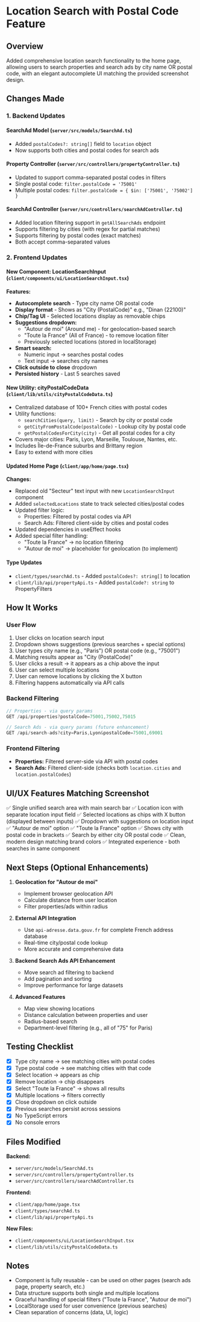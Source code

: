 # Location Search with Postal Code Feature

## Overview

Added comprehensive location search functionality to the home page, allowing users to search properties and search ads by city name OR postal code, with an elegant autocomplete UI matching the provided screenshot design.

## Changes Made

### 1. Backend Updates

#### SearchAd Model (`server/src/models/SearchAd.ts`)

- Added `postalCodes?: string[]` field to `location` object
- Now supports both cities and postal codes for search ads

#### Property Controller (`server/src/controllers/propertyController.ts`)

- Updated to support comma-separated postal codes in filters
- Single postal code: `filter.postalCode = '75001'`
- Multiple postal codes: `filter.postalCode = { $in: ['75001', '75002'] }`

#### SearchAd Controller (`server/src/controllers/searchAdController.ts`)

- Added location filtering support in `getAllSearchAds` endpoint
- Supports filtering by cities (with regex for partial matches)
- Supports filtering by postal codes (exact matches)
- Both accept comma-separated values

### 2. Frontend Updates

#### New Component: LocationSearchInput (`client/components/ui/LocationSearchInput.tsx`)

**Features:**

- **Autocomplete search** - Type city name OR postal code
- **Display format** - Shows as "City (PostalCode)" e.g., "Dinan (22100)"
- **Chip/Tag UI** - Selected locations display as removable chips
- **Suggestions dropdown:**
  - "Autour de moi" (Around me) - for geolocation-based search
  - "Toute la France" (All of France) - to remove location filter
  - Previously selected locations (stored in localStorage)
- **Smart search:**
  - Numeric input → searches postal codes
  - Text input → searches city names
- **Click outside to close** dropdown
- **Persisted history** - Last 5 searches saved

#### New Utility: cityPostalCodeData (`client/lib/utils/cityPostalCodeData.ts`)

- Centralized database of 100+ French cities with postal codes
- Utility functions:
  - `searchCities(query, limit)` - Search by city or postal code
  - `getCityFromPostalCode(postalCode)` - Lookup city by postal code
  - `getPostalCodesForCity(city)` - Get all postal codes for a city
- Covers major cities: Paris, Lyon, Marseille, Toulouse, Nantes, etc.
- Includes Île-de-France suburbs and Brittany region
- Easy to extend with more cities

#### Updated Home Page (`client/app/home/page.tsx`)

**Changes:**

- Replaced old "Secteur" text input with new `LocationSearchInput` component
- Added `selectedLocations` state to track selected cities/postal codes
- Updated filter logic:
  - Properties: Filtered by postal codes via API
  - Search Ads: Filtered client-side by cities and postal codes
- Updated dependencies in useEffect hooks
- Added special filter handling:
  - "Toute la France" → no location filtering
  - "Autour de moi" → placeholder for geolocation (to implement)

#### Type Updates

- `client/types/searchAd.ts` - Added `postalCodes?: string[]` to location
- `client/lib/api/propertyApi.ts` - Added `postalCode?: string` to PropertyFilters

## How It Works

### User Flow

1. User clicks on location search input
2. Dropdown shows suggestions (previous searches + special options)
3. User types city name (e.g., "Paris") OR postal code (e.g., "75001")
4. Matching results appear as "City (PostalCode)"
5. User clicks a result → it appears as a chip above the input
6. User can select multiple locations
7. User can remove locations by clicking the X button
8. Filtering happens automatically via API calls

### Backend Filtering

```typescript
// Properties - via query params
GET /api/properties?postalCode=75001,75002,75015

// Search Ads - via query params (future enhancement)
GET /api/search-ads?city=Paris,Lyon&postalCode=75001,69001
```

### Frontend Filtering

- **Properties:** Filtered server-side via API with postal codes
- **Search Ads:** Filtered client-side (checks both `location.cities` and `location.postalCodes`)

## UI/UX Features Matching Screenshot

✅ Single unified search area with main search bar
✅ Location icon with separate location input field
✅ Selected locations as chips with X button (displayed between inputs)
✅ Dropdown with suggestions on location input
✅ "Autour de moi" option
✅ "Toute la France" option
✅ Shows city with postal code in brackets
✅ Search by either city OR postal code
✅ Clean, modern design matching brand colors
✅ Integrated experience - both searches in same component

## Next Steps (Optional Enhancements)

1. **Geolocation for "Autour de moi"**

   - Implement browser geolocation API
   - Calculate distance from user location
   - Filter properties/ads within radius

2. **External API Integration**

   - Use `api-adresse.data.gouv.fr` for complete French address database
   - Real-time city/postal code lookup
   - More accurate and comprehensive data

3. **Backend Search Ads API Enhancement**

   - Move search ad filtering to backend
   - Add pagination and sorting
   - Improve performance for large datasets

4. **Advanced Features**
   - Map view showing locations
   - Distance calculation between properties and user
   - Radius-based search
   - Department-level filtering (e.g., all of "75" for Paris)

## Testing Checklist

- [x] Type city name → see matching cities with postal codes
- [x] Type postal code → see matching cities with that code
- [x] Select location → appears as chip
- [x] Remove location → chip disappears
- [x] Select "Toute la France" → shows all results
- [x] Multiple locations → filters correctly
- [x] Close dropdown on click outside
- [x] Previous searches persist across sessions
- [x] No TypeScript errors
- [x] No console errors

## Files Modified

**Backend:**

- `server/src/models/SearchAd.ts`
- `server/src/controllers/propertyController.ts`
- `server/src/controllers/searchAdController.ts`

**Frontend:**

- `client/app/home/page.tsx`
- `client/types/searchAd.ts`
- `client/lib/api/propertyApi.ts`

**New Files:**

- `client/components/ui/LocationSearchInput.tsx`
- `client/lib/utils/cityPostalCodeData.ts`

## Notes

- Component is fully reusable - can be used on other pages (search ads page, property search, etc.)
- Data structure supports both single and multiple locations
- Graceful handling of special filters ("Toute la France", "Autour de moi")
- LocalStorage used for user convenience (previous searches)
- Clean separation of concerns (data, UI, logic)
